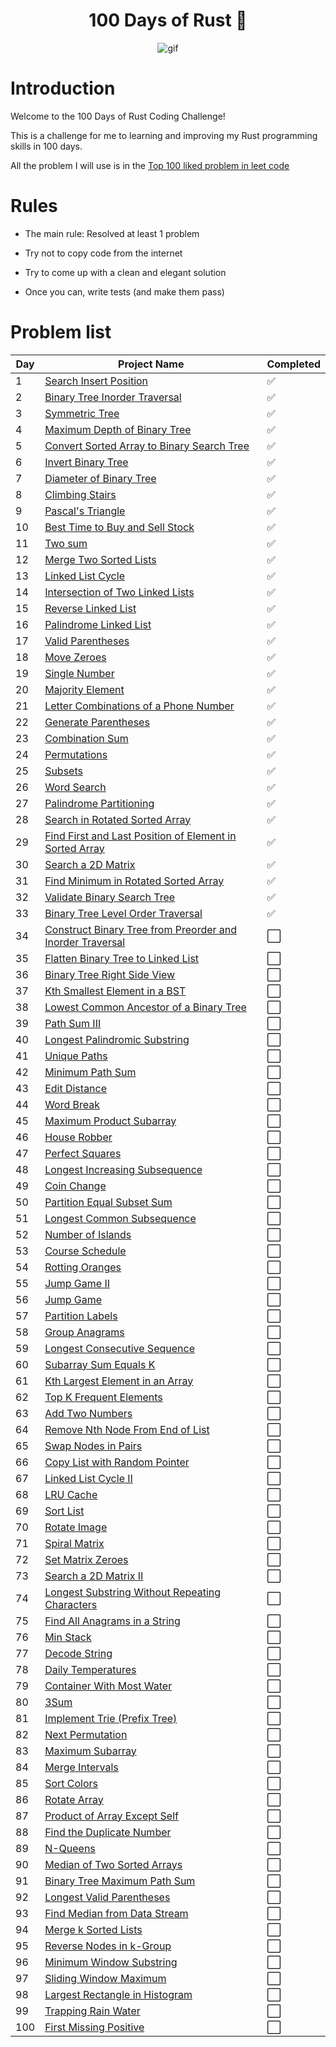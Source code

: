 <h1 align="center">100 Days of Rust 🦀 </h1>
<p align="center">
<img width="" src="https://media4.giphy.com/media/RbDKaczqWovIugyJmW/giphy.gif?cid=ecf05e4796b9znwjl0zqxljtzh2xe4yer17y5oojmj5kztep&rid=giphy.gif&ct=g" align="center" alt="gif" />
</p>

# Introduction

Welcome to the 100 Days of Rust Coding Challenge!

This is a challenge for me to learning and improving my Rust programming skills in 100 days.

All the problem I will use is in the [Top 100 liked problem in leet code](https://leetcode.com/studyplan/top-100-liked/)

# Rules

- The main rule: Resolved at least 1 problem

- Try not to copy code from the internet

- Try to come up with a clean and elegant solution

- Once you can, write tests (and make them pass)

# Problem list

| Day | Project Name                                                                                                                                                                                            | Completed            |
| --- | ------------------------------------------------------------------------------------------------------------------------------------------------------------------------------------------------------- | -------------------- |
| 1   | [Search Insert Position](https://leetcode.com/problems/search-insert-position/description/?envType=study-plan-v2&envId=top-100-liked)                                                                   | :white_check_mark: |
| 2   | [Binary Tree Inorder Traversal](https://leetcode.com/problems/binary-tree-inorder-traversal/description/?envType=study-plan-v2&envId=top-100-liked)                                                     | :white_check_mark: |
| 3   | [Symmetric Tree](https://leetcode.com/problems/symmetric-tree/description/?envType=study-plan-v2&envId=top-100-liked)                                                                                   | :white_check_mark: |
| 4   | [Maximum Depth of Binary Tree](https://leetcode.com/problems/maximum-depth-of-binary-tree/?envType=study-plan-v2&envId=top-100-liked)                                                                   | :white_check_mark: |
| 5   | [Convert Sorted Array to Binary Search Tree](https://leetcode.com/problems/convert-sorted-array-to-binary-search-tree/?envType=study-plan-v2&envId=top-100-liked)                                       | :white_check_mark: |
| 6   | [Invert Binary Tree](https://leetcode.com/problems/invert-binary-tree/?envType=study-plan-v2&envId=top-100-liked)                                                                                       | :white_check_mark: |
| 7   | [Diameter of Binary Tree](https://leetcode.com/problems/diameter-of-binary-tree/description/?envType=study-plan-v2&envId=top-100-liked)                                                                 | :white_check_mark: |
| 8   | [Climbing Stairs](https://leetcode.com/problems/climbing-stairs/?envType=study-plan-v2&envId=top-100-liked)                                                                                             | :white_check_mark: |
| 9   | [Pascal's Triangle](https://leetcode.com/problems/pascals-triangle/description/?envType=study-plan-v2&envId=top-100-liked)                                                                              | :white_check_mark: |
| 10  | [Best Time to Buy and Sell Stock](https://leetcode.com/problems/best-time-to-buy-and-sell-stock/description/?envType=study-plan-v2&envId=top-100-liked)                                                 | :white_check_mark: |
| 11  | [Two sum](https://leetcode.com/problems/two-sum/?envType=study-plan-v2&envId=top-100-liked)                                                                                                             | :white_check_mark: |
| 12  | [Merge Two Sorted Lists](https://leetcode.com/problems/merge-two-sorted-lists/?envType=study-plan-v2&envId=top-100-liked)                                                                               | :white_check_mark: |
| 13  | [Linked List Cycle](https://leetcode.com/problems/linked-list-cycle/?envType=study-plan-v2&envId=top-100-liked)                                                                                         | :white_check_mark: |
| 14  | [Intersection of Two Linked Lists](https://leetcode.com/problems/intersection-of-two-linked-lists/?envType=study-plan-v2&envId=top-100-liked)                                                           | :white_check_mark: |
| 15  | [Reverse Linked List](https://leetcode.com/problems/reverse-linked-list/description/?envType=study-plan-v2&envId=top-100-liked)                                                                         | :white_check_mark: |
| 16  | [Palindrome Linked List](https://leetcode.com/problems/palindrome-linked-list/description/?envType=study-plan-v2&envId=top-100-liked)                                                                   | :white_check_mark: |
| 17  | [Valid Parentheses](https://leetcode.com/problems/valid-parentheses/description/?envType=study-plan-v2&envId=top-100-liked)                                                                             | :white_check_mark: |
| 18  | [Move Zeroes](https://leetcode.com/problems/move-zeroes/description/?envType=study-plan-v2&envId=top-100-liked)                                                                                         | :white_check_mark: |
| 19  | [Single Number](https://leetcode.com/problems/single-number/description/?envType=study-plan-v2&envId=top-100-liked)                                                                                     | :white_check_mark: |
| 20  | [Majority Element](https://leetcode.com/problems/majority-element/description/?envType=study-plan-v2&envId=top-100-liked)                                                                               | :white_check_mark: |
| 21  | [Letter Combinations of a Phone Number](https://leetcode.com/problems/letter-combinations-of-a-phone-number/description/?envType=study-plan-v2&envId=top-100-liked)                                     | :white_check_mark: |
| 22  | [Generate Parentheses](https://leetcode.com/problems/generate-parentheses/description/?envType=study-plan-v2&envId=top-100-liked)                                                                       | :white_check_mark: |
| 23  | [Combination Sum](https://leetcode.com/problems/combination-sum/?envType=study-plan-v2&envId=top-100-liked)                                                                                             | :white_check_mark: |
| 24  | [Permutations](https://leetcode.com/problems/permutations/?envType=study-plan-v2&envId=top-100-liked)                                                                                                   | :white_check_mark: |
| 25  | [Subsets](https://leetcode.com/problems/subsets/description/?envType=study-plan-v2&envId=top-100-liked)                                                                                                 | :white_check_mark: |
| 26  | [Word Search](https://leetcode.com/problems/word-search/?envType=study-plan-v2&envId=top-100-liked)                                                                                                     | :white_check_mark: |
| 27  | [Palindrome Partitioning](https://leetcode.com/problems/palindrome-partitioning/?envType=study-plan-v2&envId=top-100-liked)                                                                             | :white_check_mark: |
| 28  | [Search in Rotated Sorted Array](https://leetcode.com/problems/search-in-rotated-sorted-array/?envType=study-plan-v2&envId=top-100-liked)                                                               | :white_check_mark: |
| 29  | [Find First and Last Position of Element in Sorted Array](https://leetcode.com/problems/find-first-and-last-position-of-element-in-sorted-array/description/?envType=study-plan-v2&envId=top-100-liked) | :white_check_mark: |
| 30  | [Search a 2D Matrix](https://leetcode.com/problems/search-a-2d-matrix/?envType=study-plan-v2&envId=top-100-liked)                                                                                       | :white_check_mark: |
| 31  | [Find Minimum in Rotated Sorted Array](https://leetcode.com/problems/find-minimum-in-rotated-sorted-array/description/?envType=study-plan-v2&envId=top-100-liked)                                       | :white_check_mark: |
| 32  | [Validate Binary Search Tree](https://leetcode.com/problems/validate-binary-search-tree/editorial/?envType=study-plan-v2&envId=top-100-liked)                                                           | :white_check_mark: |
| 33  | [Binary Tree Level Order Traversal](https://leetcode.com/problems/binary-tree-level-order-traversal/?envType=study-plan-v2&envId=top-100-liked)                                                         | :white_check_mark: |
| 34  | [Construct Binary Tree from Preorder and Inorder Traversal](https://leetcode.com/problems/construct-binary-tree-from-preorder-and-inorder-traversal/?envType=study-plan-v2&envId=top-100-liked)         | :white_large_square: |
| 35  | [Flatten Binary Tree to Linked List](https://leetcode.com/problems/flatten-binary-tree-to-linked-list/?envType=study-plan-v2&envId=top-100-liked)                                                       | :white_large_square: |
| 36  | [Binary Tree Right Side View](https://leetcode.com/problems/binary-tree-right-side-view/?envType=study-plan-v2&envId=top-100-liked)                                                                     | :white_large_square: |
| 37  | [Kth Smallest Element in a BST](https://leetcode.com/problems/kth-smallest-element-in-a-bst/?envType=study-plan-v2&envId=top-100-liked)                                                                 | :white_large_square: |
| 38  | [Lowest Common Ancestor of a Binary Tree](https://leetcode.com/problems/lowest-common-ancestor-of-a-binary-tree/?envType=study-plan-v2&envId=top-100-liked)                                             | :white_large_square: |
| 39  | [Path Sum III](https://leetcode.com/problems/path-sum-iii/description/?envType=study-plan-v2&envId=top-100-liked)                                                                                       | :white_large_square: |
| 40  | [Longest Palindromic Substring](https://leetcode.com/problems/longest-palindromic-substring/?envType=study-plan-v2&envId=top-100-liked)                                                                 | :white_large_square: |
| 41  | [Unique Paths](https://leetcode.com/problems/unique-paths/?envType=study-plan-v2&envId=top-100-liked)                                                                                                   | :white_large_square: |
| 42  | [Minimum Path Sum](https://leetcode.com/problems/minimum-path-sum/?envType=study-plan-v2&envId=top-100-liked)                                                                                           | :white_large_square: |
| 43  | [Edit Distance](https://leetcode.com/problems/edit-distance/?envType=study-plan-v2&envId=top-100-liked)                                                                                                 | :white_large_square: |
| 44  | [Word Break](https://leetcode.com/problems/word-break/?envType=study-plan-v2&envId=top-100-liked)                                                                                                       | :white_large_square: |
| 45  | [Maximum Product Subarray](https://leetcode.com/problems/maximum-product-subarray/?envType=study-plan-v2&envId=top-100-liked)                                                                           | :white_large_square: |
| 46  | [House Robber](https://leetcode.com/problems/house-robber/?envType=study-plan-v2&envId=top-100-liked)                                                                                                   | :white_large_square: |
| 47  | [Perfect Squares](https://leetcode.com/problems/perfect-squares/description/?envType=study-plan-v2&envId=top-100-liked)                                                                                 | :white_large_square: |
| 48  | [Longest Increasing Subsequence](https://leetcode.com/problems/longest-increasing-subsequence/?envType=study-plan-v2&envId=top-100-liked)                                                               | :white_large_square: |
| 49  | [Coin Change](https://leetcode.com/problems/coin-change/?envType=study-plan-v2&envId=top-100-liked)                                                                                                     | :white_large_square: |
| 50  | [Partition Equal Subset Sum](https://leetcode.com/problems/partition-equal-subset-sum/?envType=study-plan-v2&envId=top-100-liked)                                                                       | :white_large_square: |
| 51  | [Longest Common Subsequence](https://leetcode.com/problems/longest-common-subsequence/?envType=study-plan-v2&envId=top-100-liked)                                                                       | :white_large_square: |
| 52  | [Number of Islands](https://leetcode.com/problems/number-of-islands/?envType=study-plan-v2&envId=top-100-liked)                                                                                         | :white_large_square: |
| 53  | [Course Schedule](https://leetcode.com/problems/course-schedule/?envType=study-plan-v2&envId=top-100-liked)                                                                                             | :white_large_square: |
| 54  | [Rotting Oranges](https://leetcode.com/problems/rotting-oranges/?envType=study-plan-v2&envId=top-100-liked)                                                                                             | :white_large_square: |
| 55  | [Jump Game II](https://leetcode.com/problems/jump-game-ii/description/?envType=study-plan-v2&envId=top-100-liked)                                                                                       | :white_large_square: |
| 56  | [Jump Game](https://leetcode.com/problems/jump-game/?envType=study-plan-v2&envId=top-100-liked)                                                                                                         | :white_large_square: |
| 57  | [Partition Labels](https://leetcode.com/problems/partition-labels/?envType=study-plan-v2&envId=top-100-liked)                                                                                           | :white_large_square: |
| 58  | [Group Anagrams](https://leetcode.com/problems/group-anagrams/?envType=study-plan-v2&envId=top-100-liked)                                                                                               | :white_large_square: |
| 59  | [Longest Consecutive Sequence](https://leetcode.com/problems/longest-consecutive-sequence/?envType=study-plan-v2&envId=top-100-liked)                                                                   | :white_large_square: |
| 60  | [Subarray Sum Equals K](https://leetcode.com/problems/subarray-sum-equals-k/?envType=study-plan-v2&envId=top-100-liked)                                                                                 | :white_large_square: |
| 61  | [Kth Largest Element in an Array](https://leetcode.com/problems/kth-largest-element-in-an-array/?envType=study-plan-v2&envId=top-100-liked)                                                             | :white_large_square: |
| 62  | [Top K Frequent Elements](https://leetcode.com/problems/top-k-frequent-elements/description/?envType=study-plan-v2&envId=top-100-liked)                                                                 | :white_large_square: |
| 63  | [Add Two Numbers](https://leetcode.com/problems/add-two-numbers/description/?envType=study-plan-v2&envId=top-100-liked)                                                                                 | :white_large_square: |
| 64  | [Remove Nth Node From End of List](https://leetcode.com/problems/remove-nth-node-from-end-of-list/?envType=study-plan-v2&envId=top-100-liked)                                                           | :white_large_square: |
| 65  | [Swap Nodes in Pairs](https://leetcode.com/problems/swap-nodes-in-pairs/editorial/?envType=study-plan-v2&envId=top-100-liked)                                                                           | :white_large_square: |
| 66  | [Copy List with Random Pointer](https://leetcode.com/problems/copy-list-with-random-pointer/?envType=study-plan-v2&envId=top-100-liked)                                                                 | :white_large_square: |
| 67  | [Linked List Cycle II](https://leetcode.com/problems/linked-list-cycle-ii/?envType=study-plan-v2&envId=top-100-liked)                                                                                   | :white_large_square: |
| 68  | [LRU Cache](https://leetcode.com/problems/lru-cache/?envType=study-plan-v2&envId=top-100-liked)                                                                                                         | :white_large_square: |
| 69  | [Sort List](https://leetcode.com/problems/sort-list/?envType=study-plan-v2&envId=top-100-liked)                                                                                                         | :white_large_square: |
| 70  | [Rotate Image](https://leetcode.com/problems/rotate-image/?envType=study-plan-v2&envId=top-100-liked)                                                                                                   | :white_large_square: |
| 71  | [Spiral Matrix](https://leetcode.com/problems/spiral-matrix/description/?envType=study-plan-v2&envId=top-100-liked)                                                                                     | :white_large_square: |
| 72  | [Set Matrix Zeroes](https://leetcode.com/problems/set-matrix-zeroes/?envType=study-plan-v2&envId=top-100-liked)                                                                                         | :white_large_square: |
| 73  | [Search a 2D Matrix II](https://leetcode.com/problems/search-a-2d-matrix-ii/?envType=study-plan-v2&envId=top-100-liked)                                                                                 | :white_large_square: |
| 74  | [Longest Substring Without Repeating Characters](https://leetcode.com/problems/longest-substring-without-repeating-characters/?envType=study-plan-v2&envId=top-100-liked)                               | :white_large_square: |
| 75  | [Find All Anagrams in a String](https://leetcode.com/problems/find-all-anagrams-in-a-string/?envType=study-plan-v2&envId=top-100-liked)                                                                 | :white_large_square: |
| 76  | [Min Stack](https://leetcode.com/problems/min-stack/?envType=study-plan-v2&envId=top-100-liked)                                                                                                         | :white_large_square: |
| 77  | [Decode String](https://leetcode.com/problems/decode-string/description/?envType=study-plan-v2&envId=top-100-liked)                                                                                     | :white_large_square: |
| 78  | [Daily Temperatures](https://leetcode.com/problems/daily-temperatures/description/?envType=study-plan-v2&envId=top-100-liked)                                                                           | :white_large_square: |
| 79  | [Container With Most Water](https://leetcode.com/problems/container-with-most-water/?envType=study-plan-v2&envId=top-100-liked)                                                                         | :white_large_square: |
| 80  | [3Sum](https://leetcode.com/problems/3sum/?envType=study-plan-v2&envId=top-100-liked)                                                                                                                   | :white_large_square: |
| 81  | [Implement Trie (Prefix Tree)](https://leetcode.com/problems/implement-trie-prefix-tree/?envType=study-plan-v2&envId=top-100-liked)                                                                     | :white_large_square: |
| 82  | [Next Permutation](https://leetcode.com/problems/next-permutation/?envType=study-plan-v2&envId=top-100-liked)                                                                                           | :white_large_square: |
| 83  | [Maximum Subarray](https://leetcode.com/problems/maximum-subarray/?envType=study-plan-v2&envId=top-100-liked)                                                                                           | :white_large_square: |
| 84  | [Merge Intervals](https://leetcode.com/problems/merge-intervals/?envType=study-plan-v2&envId=top-100-liked)                                                                                             | :white_large_square: |
| 85  | [Sort Colors](https://leetcode.com/problems/sort-colors/?envType=study-plan-v2&envId=top-100-liked)                                                                                                     | :white_large_square: |
| 86  | [Rotate Array](https://leetcode.com/problems/rotate-array/description/?envType=study-plan-v2&envId=top-100-liked)                                                                                       | :white_large_square: |
| 87  | [Product of Array Except Self](https://leetcode.com/problems/product-of-array-except-self/?envType=study-plan-v2&envId=top-100-liked)                                                                   | :white_large_square: |
| 88  | [Find the Duplicate Number](https://leetcode.com/problems/find-the-duplicate-number/?envType=study-plan-v2&envId=top-100-liked)                                                                         | :white_large_square: |
| 89  | [N-Queens](https://leetcode.com/problems/n-queens/?envType=study-plan-v2&envId=top-100-liked)                                                                                                           | :white_large_square: |
| 90  | [Median of Two Sorted Arrays](https://leetcode.com/problems/median-of-two-sorted-arrays/?envType=study-plan-v2&envId=top-100-liked)                                                                     | :white_large_square: |
| 91  | [Binary Tree Maximum Path Sum](https://leetcode.com/problems/binary-tree-maximum-path-sum/description/?envType=study-plan-v2&envId=top-100-liked)                                                       | :white_large_square: |
| 92  | [Longest Valid Parentheses](https://leetcode.com/problems/longest-valid-parentheses/?envType=study-plan-v2&envId=top-100-liked)                                                                         | :white_large_square: |
| 93  | [Find Median from Data Stream](https://leetcode.com/problems/find-median-from-data-stream/?envType=study-plan-v2&envId=top-100-liked)                                                                   | :white_large_square: |
| 94  | [Merge k Sorted Lists](https://leetcode.com/problems/merge-k-sorted-lists/?envType=study-plan-v2&envId=top-100-liked)                                                                                   | :white_large_square: |
| 95  | [Reverse Nodes in k-Group](https://leetcode.com/problems/reverse-nodes-in-k-group/?envType=study-plan-v2&envId=top-100-liked)                                                                           | :white_large_square: |
| 96  | [Minimum Window Substring](https://leetcode.com/problems/minimum-window-substring/?envType=study-plan-v2&envId=top-100-liked)                                                                           | :white_large_square: |
| 97  | [Sliding Window Maximum](https://leetcode.com/problems/sliding-window-maximum/?envType=study-plan-v2&envId=top-100-liked)                                                                               | :white_large_square: |
| 98  | [Largest Rectangle in Histogram](https://leetcode.com/problems/largest-rectangle-in-histogram/?envType=study-plan-v2&envId=top-100-liked)                                                               | :white_large_square: |
| 99  | [Trapping Rain Water](https://leetcode.com/problems/trapping-rain-water/?envType=study-plan-v2&envId=top-100-liked)                                                                                     | :white_large_square: |
| 100 | [First Missing Positive](https://leetcode.com/problems/first-missing-positive/?envType=study-plan-v2&envId=top-100-liked)                                                                               | :white_large_square: |
